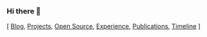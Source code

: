 ### Hi there 👋

[ [Blog](https://hjr265.me/blog/), [Projects](https://hjr265.me/projects/), [Open Source](https://hjr265.me/open-source/), [Experience](https://hjr265.me/experience/), [Publications](https://hjr265.me/publications/), [Timeline](https://hjr265.me/timeline/) ]

<!--
**hjr265/hjr265** is a ✨ _special_ ✨ repository because its `README.md` (this file) appears on your GitHub profile.

Here are some ideas to get you started:

- 🔭 I’m currently working on ...
- 🌱 I’m currently learning ...
- 👯 I’m looking to collaborate on ...
- 🤔 I’m looking for help with ...
- 💬 Ask me about ...
- 📫 How to reach me: ...
- 😄 Pronouns: ...
- ⚡ Fun fact: ...
-->
